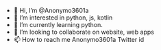 - 👋 Hi, I’m @Anonymo3601a
- 👀 I’m interested in python, js, kotlin
- 🌱 I’m currently learning python.
- 💞️ I’m looking to collaborate on website, web apps
- 📫 How to reach me Anonymo3601a Twitter id

<!---
Anonymo3601a/Anonymo3601a is a ✨ special ✨ repository because its `README.md` (this file) appears on your GitHub profile.
You can click the Preview link to take a look at your changes.
--->
